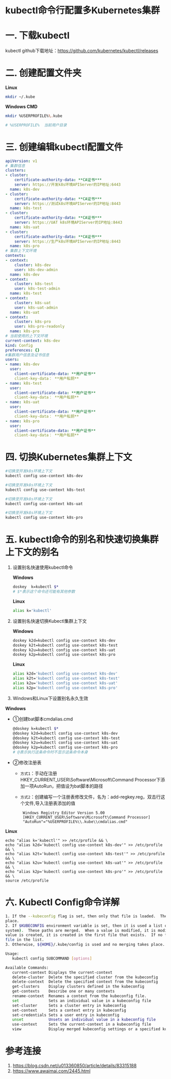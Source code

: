# kubectl命令行配置多Kubernetes集群

# 一. 下载kubectl

kubectl github下载地址：https://github.com/kubernetes/kubectl/releases

# 二. 创建配置文件夹

**Linux**

  ```bash
  mkdir ~/.kube
  ```

**Windows CMD**

  ```bash
  mkdir %USERPROFILE%\.kube

  # %USERPROFILE%  当前用户目录  
  ```

# 三. 创建编辑kubectl配置文件

```yaml
apiVersion: v1
# 集群信息
clusters:
- cluster:
    certificate-authority-data: **CA证书***
    server: https://开发k8s环境APIServer的IP地址:6443
  name: k8s-dev
- cluster:
    certificate-authority-data: **CA证书***
    server: https://测试k8s环境APIServer的IP地址:8443
  name: k8s-test
- cluster:
    certificate-authority-data: **CA证书***
    server: https://UAT k8s环境APIServer的IP地址:8443
  name: k8s-uat
- cluster:
    certificate-authority-data: **CA证书***
    server: https://生产k8s环境APIServer的IP地址:8443
  name: k8s-pro
# 集群上下文环境
contexts:
- context:
    cluster: k8s-dev
    user: k8s-dev-admin
  name: k8s-dev
- context:
    cluster: k8s-test
    user: k8s-test-admin
  name: k8s-test
- context:
    cluster: k8s-uat
    user: k8s-uat-admin
  name: k8s-uat
- context:
    cluster: k8s-pro
    user: k8s-pro-readonly
  name: k8s-pro
# 当前使用的上下文环境  
current-context: k8s-dev
kind: Config
preferences: {}
#集群用户信息及证书信息
users:
- name: k8s-dev
  user:
    client-certificate-data: **用户证书**
    client-key-data： **用户私钥**
- name: k8s-test
  user:
    client-certificate-data: **用户证书**
    client-key-data： **用户私钥**
- name: k8s-uat
  user:
    client-certificate-data: **用户证书**
    client-key-data： **用户私钥**
- name: k8s-pro
  user:
    client-certificate-data: **用户证书**
    client-key-data： **用户私钥**

```

# 四. 切换Kubernetes集群上下文

```bash
#切换至开发k8s环境上下文
kubectl config use-context k8s-dev

#切换至开发k8s环境上下文
kubectl config use-context k8s-test

#切换至开发k8s环境上下文
kubectl config use-context k8s-uat

#切换至开发k8s环境上下文
kubectl config use-context k8s-pro
```

# 五. kubectl命令的别名和快速切换集群上下文的别名

1. 设置别名快速使用kubectl命令

    **Windows**

    ```bash
    doskey  k=kubectl $*
    # $*表示这个命令还可能有其他参数
    ```

    **Linux**

    ```bash
    alias k='kubectl'
    ```

2. 设置别名快速切换Kubectl集群上下文

    **Windows**

    ```bash
    doskey k2d=kubectl config use-context k8s-dev
    doskey k2t=kubectl config use-context k8s-test
    doskey k2u=kubectl config use-context k8s-uat
    doskey k2p=kubectl config use-context k8s-pro
    ```

    **Linux**

    ```bash
    alias k2d='kubectl config use-context k8s-dev'
    alias k2t='kubectl config use-context k8s-test'
    alias k2u='kubectl config use-context k8s-uat'
    alias k2p='kubectl config use-context k8s-pro'
    ```

3. Windows和Linux下设置别名永久生效

**Windows**
   - ①创建bat脚本cmdalias.cmd
       ```bash
       @doskey k=kubectl $*
       @doskey k2d=kubectl config use-context k8s-dev
       @doskey k2t=kubectl config use-context k8s-test
       @doskey k2u=kubectl config use-context k8s-uat
       @doskey k2p=kubectl config use-context k8s-pro
       # @表示执行这条命令时不显示这条命令本身
       ```

   - ②修改注册表
     - `方式1`：手动在注册HKEY_CURRENT_USER\Software\Microsoft\Command Processor下添加一项AutoRun，把值设为bat脚本的路径
     - `方式2`：创建编写一个注册表修改文件，名为：add-regkey.reg，双击行这个文件,导入注册表添加的值

            Windows Registry Editor Version 5.00
            [HKEY_CURRENT_USER\Software\Microsoft\Command Processor]
            "AutoRun"="%USERPROFILE%\\.kube\\cmdalias.cmd"
  
       
       

  **Linux**


    echo "alias k='kubectl'" >> /etc/profile && \
    echo "alias k2d='kubectl config use-context k8s-dev'" >> /etc/profile && \
    echo "alias k2t='kubectl config use-context k8s-test'" >> /etc/profile && \
    echo "alias k2u='kubectl config use-context k8s-uat'" >> /etc/profile && \
    echo "alias k2p='kubectl config use-context k8s-pro'" >> /etc/profile && \
    source /etc/profile


# 六. Kubectl Config命令详解

   ```bash
  1. If the --kubeconfig flag is set, then only that file is loaded.  The flag may only be set once and no merging takes
place.
  2. If $KUBECONFIG environment variable is set, then it is used a list of paths (normal path delimitting rules for your
system).  These paths are merged.  When a value is modified, it is modified in the file that defines the stanza.  When a
value is created, it is created in the first file that exists.  If no files in the chain exist, then it creates the last
file in the list.
  3. Otherwise, ${HOME}/.kube/config is used and no merging takes place.

  Usage:
      kubectl config SUBCOMMAND [options]

  Available Commands:
      current-context Displays the current-context
      delete-cluster  Delete the specified cluster from the kubeconfig
      delete-context  Delete the specified context from the kubeconfig
      get-clusters    Display clusters defined in the kubeconfig
      get-contexts    Describe one or many contexts
      rename-context  Renames a context from the kubeconfig file.
      set             Sets an individual value in a kubeconfig file
      set-cluster     Sets a cluster entry in kubeconfig
      set-context     Sets a context entry in kubeconfig
      set-credentials Sets a user entry in kubeconfig
      unset           Unsets an individual value in a kubeconfig file
      use-context     Sets the current-context in a kubeconfig file
      view            Display merged kubeconfig settings or a specified kubeconfig file
   ```

# 参考连接
1. https://blog.csdn.net/u013360850/article/details/83315188
2. https://www.awaimai.com/2445.html
